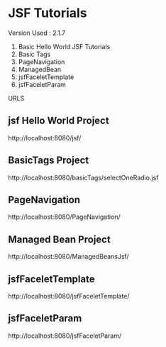 # JSF Tutorials

Version Used : 2.1.7

1. Basic Hello World JSF Tutorials
2. Basic Tags
3. PageNavigation
4. ManagedBean
5. jsfFaceletTemplate
6. jsfFaceletParam

URLS

jsf Hello World Project 
-----------
http://localhost:8080/jsf/

BasicTags Project
-----------------
http://localhost:8080/basicTags/selectOneRadio.jsf

PageNavigation
---------------
http://localhost:8080/PageNavigation/

Managed Bean Project
---------------------
http://localhost:8080/ManagedBeansJsf/

jsfFaceletTemplate
------------------
http://localhost:8080/jsfFaceletTemplate/

jsfFaceletParam
------------------
http://localhost:8080/jsfFaceletParam/


